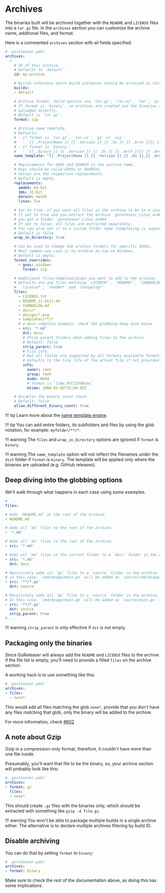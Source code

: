 # Archives

The binaries built will be archived together with the `README` and `LICENSE` files into a
`tar.gz` file. In the `archives` section you can customize the archive name,
additional files, and format.

Here is a commented `archives` section with all fields specified:

```yaml
# .goreleaser.yaml
archives:
  -
    # ID of this archive.
    # Defaults to `default`.
    id: my-archive

    # Builds reference which build instances should be archived in this archive.
    builds:
    - default

    # Archive format. Valid options are `tar.gz`, `tar.xz`, `tar`, `gz`, `zip` and `binary`.
    # If format is `binary`, no archives are created and the binaries are instead
    # uploaded directly.
    # Default is `tar.gz`.
    format: zip

    # Archive name template.
    # Defaults:
    # - if format is `tar.gz`, `tar.xz`, `gz` or `zip`:
    #   - `{{ .ProjectName }}_{{ .Version }}_{{ .Os }}_{{ .Arch }}{{ if .Arm }}v{{ .Arm }}{{ end }}{{ if .Mips }}_{{ .Mips }}{{ end }}`
    # - if format is `binary`:
    #   - `{{ .Binary }}_{{ .Version }}_{{ .Os }}_{{ .Arch }}{{ if .Arm }}v{{ .Arm }}{{ end }}{{ if .Mips }}_{{ .Mips }}{{ end }}`
    name_template: "{{ .ProjectName }}_{{ .Version }}_{{ .Os }}_{{ .Arch }}"

    # Replacements for GOOS and GOARCH in the archive name.
    # Keys should be valid GOOSs or GOARCHs.
    # Values are the respective replacements.
    # Default is empty.
    replacements:
      amd64: 64-bit
      386: 32-bit
      darwin: macOS
      linux: Tux

    # Set to true, if you want all files in the archive to be in a single directory.
    # If set to true and you extract the archive 'goreleaser_Linux_arm64.tar.gz',
    # you get a folder 'goreleaser_Linux_arm64'.
    # If set to false, all files are extracted separately.
    # You can also set it to a custom folder name (templating is supported).
    # Default is false.
    wrap_in_directory: true

    # Can be used to change the archive formats for specific GOOSs.
    # Most common use case is to archive as zip on Windows.
    # Default is empty.
    format_overrides:
      - goos: windows
        format: zip

    # Additional files/template/globs you want to add to the archive.
    # Defaults are any files matching `LICENSE*`, `README*`, `CHANGELOG*`,
    #  `license*`, `readme*` and `changelog*`.
    files:
      - LICENSE.txt
      - README_{{.Os}}.md
      - CHANGELOG.md
      - docs/*
      - design/*.png
      - templates/**/*
      # a more complete example, check the globbing deep dive below
      - src: '*.md'
        dst: docs
        # Strip parent folders when adding files to the archive.
        # Default: false
        strip_parent: true
        # File info.
        # Not all fields are supported by all formats available formats.
        # Defaults to the file info of the actual file if not provided.
        info:
          owner: root
          group: root
          mode: 0644
          # format is `time.RFC3339Nano`
          mtime: 2008-01-02T15:04:05Z

    # Disables the binary count check.
    # Default: false
    allow_different_binary_count: true
```

!!! tip
    Learn more about the [name template engine](/customization/templates/).

!!! tip
    You can add entire folders, its subfolders and files by using the glob notation,
    for example: `myfolder/**/*`.

!!! warning
    The `files` and `wrap_in_directory` options are ignored if `format` is `binary`.

!!! warning
    The `name_template` option will not reflect the filenames under the `dist` folder if `format` is `binary`.
    The template will be applied only where the binaries are uploaded (e.g. GitHub releases).

## Deep diving into the globbing options

We'll walk through what happens in each case using some examples.

```yaml
# ...
files:

# Adds `README.md` at the root of the archive:
- README.md

# Adds all `md` files to the root of the archive:
- '*.md'

# Adds all `md` files to the root of the archive:
- src: '*.md'

# Adds all `md` files in the current folder to a `docs` folder in the archive:
- src: '*.md'
  dst: docs

# Recursively adds all `go` files to a `source` folder in the archive.
# in this case, `cmd/myapp/main.go` will be added as `source/cmd/myapp/main.go`
- src: '**/*.go'
  dst: source

# Recursively adds all `go` files to a `source` folder in the archive, stripping their parent folder.
# In this case, `cmd/myapp/main.go` will be added as `source/main.go`:
- src: '**/*.go'
  dst: source
  strip_parent: true
# ...
```

!!! warning
    `strip_parent` is only effective if `dst` is not empty.

## Packaging only the binaries

Since GoReleaser will always add the `README` and `LICENSE` files to the
archive if the file list is empty, you'll need to provide a filled `files`
on the archive section.

A working hack is to use something like this:

```yaml
# .goreleaser.yaml
archives:
- files:
  - none*
```

This would add all files matching the glob `none*`, provide that you don't
have any files matching that glob, only the binary will be added to the
archive.

For more information, check [#602](https://github.com/goreleaser/goreleaser/issues/602)

## A note about Gzip

Gzip is a compression-only format, therefore, it couldn't have more than one
file inside.

Presumably, you'll want that file to be the binary, so, your archive section
will probably look like this:

```yaml
# .goreleaser.yaml
archives:
- format: gz
  files:
  - none*
```

This should create `.gz` files with the binaries only, which should be
extracted with something like `gzip -d file.gz`.

!!! warning
    You won't be able to package multiple builds in a single archive either.
    The alternative is to declare multiple archives filtering by build ID.

## Disable archiving

You can do that by setting `format` to `binary`:

```yaml
# .goreleaser.yaml
archives:
- format: binary
```

Make sure to check the rest of the documentation above, as doing this has some
implications.
